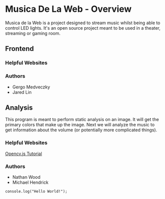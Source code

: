 # Musica De La Web - Overview 

Musica de la Web is a project designed to stream music whilst being able to control LED lights. 
It's an open source project meant to be used in a theater, streaming or gaming room.



## Frontend

### Helpful Websites

### Authors
- Gergo Medveczky
- Jared Lin



## Analysis

This program is meant to perform static analysis on an image. It will get the primary colors that make up the image.
Next we will analyze the music to get information about the volume (or potentially more complicated things).

### Helpful Websites
[Opencv.js Tutorial](https://docs.opencv.org/4.x/d5/d10/tutorial_js_root.html)

### Authors
- Nathan Wood
- Michael Hendrick



`console.log("Hello World!");`
